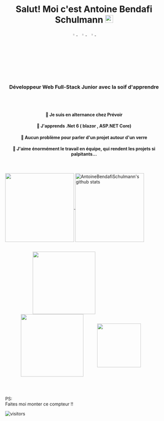 <h1 align="center">Salut! Moi c'est Antoine Bendafi Schulmann <img src="https://media.giphy.com/media/hvRJCLFzcasrR4ia7z/giphy.gif" width="25px"></h1>


<p align="center">
  <a href="https://www.linkedin.com/in/antoinebendafi-schulmann/">
   <img src="https://img.icons8.com/color/48/000000/linkedin.png" width="3.5%"/>
    </a><span>&nbsp;</span>
  <a href="mailto:bendafischulmann@gmail.com.com">
    <img src="https://img.icons8.com/fluent/48/000000/gmail.png" width="3.5%"/>
  </a><span>&nbsp;</span>
  <a href="https://github.com/AntoineBendafiSchulmann">
    <img src="https://img.icons8.com/fluent/48/000000/github.png" width="3.5%"/>
  </a><span>&nbsp;</span>
</p>


<h3 align="center">Développeur Web Full-Stack Junior avec la soif d'apprendre</h3>

<br>
<!-- space -->
<br>

<h4 align="center">🔭 Je suis en alternance chez Prévoir </h4>
<h4 align="center">🌱 J'apprends .Net 6 ( blazor , ASP.NET Core) </h4>

<h4 align="center">💬 Aucun problème pour parler d'un projet autour d'un verre </h4>

<h4 align="center">👯 J'aime énormément le travail en équipe, qui rendent les projets si  palpitants...</h4>

<br>
<!-- space -->
<br>


  <a href="https://github.com/AntoineBendafiSchulmann">
    <img align="center" src="https://github-readme-stats.vercel.app/api/top-langs/?username=AntoineBendafiSchulmann&hide=ASP.NET,jupyter%20notebook&theme=dark&hide_langs_below=1" height="220px"/>
  </a>
  <a href="https://github.com/AntoineBendafiSchulmann">
   <img align="center" src="https://github-readme-stats.vercel.app/api?username=AntoineBendafiSchulmann&count_private=true&hide=stars&show_icons=true&theme=dark&line_height=27" alt="AntoineBendafiSchulmann's github stats" height="220px" />
  </a>

<br>
<!-- space -->
<br>

<p float="left">
&emsp;
<img align="center" style="margin-left: 70px" src="https://i.pinimg.com/originals/32/5c/e5/325ce54d8e407ef4c2632004d2b77b26.gif" height="200px"/>


<img align="center" style="margin-left: 50px" src="https://i.pinimg.com/originals/ca/d7/40/cad7401aaaf15e234a0461e02b51f74c.gif" height="200px"/>

<img align="center" style="margin-left: 40px" src="https://images-wixmp-ed30a86b8c4ca887773594c2.wixmp.com/f/7667493a-a476-4df2-b3d3-b440aa01509a/dcd5839-c0ee4810-2240-4858-b434-3e69ce67e40a.gif?token=eyJ0eXAiOiJKV1QiLCJhbGciOiJIUzI1NiJ9.eyJpc3MiOiJ1cm46YXBwOjdlMGQxODg5ODIyNjQzNzNhNWYwZDQxNWVhMGQyNmUwIiwic3ViIjoidXJuOmFwcDo3ZTBkMTg4OTgyMjY0MzczYTVmMGQ0MTVlYTBkMjZlMCIsImF1ZCI6WyJ1cm46c2VydmljZTpmaWxlLmRvd25sb2FkIl0sIm9iaiI6W1t7InBhdGgiOiIvZi83NjY3NDkzYS1hNDc2LTRkZjItYjNkMy1iNDQwYWEwMTUwOWEvZGNkNTgzOS1jMGVlNDgxMC0yMjQwLTQ4NTgtYjQzNC0zZTY5Y2U2N2U0MGEuZ2lmIn1dXX0.Wfq9s7BlCzmcl-zE0vfmMMWkpEOZHHzXyW3jhEGXJFQ" height="140px"/>

</p>


<br>
<!-- space -->
<br>

<p>PS: <br>
Faites moi monter ce compteur !!</p>


![visitors](https://visitor-badge.laobi.icu/badge?page_id=AntoineBendafiSchulmann.408179647)


<!--
**AntoineBendafiSchulmann/AntoineBendafiSchulmann** is a ✨ _special_ ✨ repository because its `README.md` (this file) appears on your GitHub profile.

Here are some ideas to get you started:

- 🔭 I’m currently working on ...
- 🌱 I’m currently learning ...
- 👯 I’m looking to collaborate on ...
- 🤔 I’m looking for help with ...
- 💬 Ask me about ...
- 📫 How to reach me: ...
- 😄 Pronouns: ...
- ⚡ Fun fact: ...
-->
